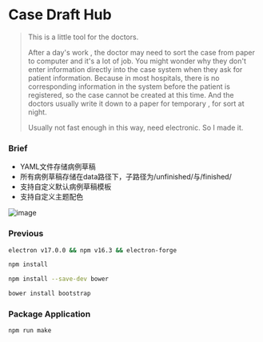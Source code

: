 # Case Draft Hub

> This is a little tool for the doctors.
>
> After a day's work ,  the doctor may need to sort the case from paper to computer and it's a lot of job.
> You might wonder why they don't enter information directly into the case system when they ask for patient information.
> Because in most hospitals, there is no corresponding information in the system before the patient is registered, so the case cannot be created at this time. And the doctors usually write it down to a paper for temporary , for sort at night.
>
> Usually not fast enough in this way, need electronic. So I made it.


### Brief
- YAML文件存储病例草稿
- 所有病例草稿存储在data路径下，子路径为/unfinished/与/finished/
- 支持自定义默认病例草稿模板
- 支持自定义主题配色

![image](https://user-images.githubusercontent.com/51748713/153998071-30cc5195-ef1a-4247-b551-9125abc05dd4.png)

### Previous
```bash
electron v17.0.0 && npm v16.3 && electron-forge

npm install

npm install --save-dev bower

bower install bootstrap

```

### Package Application
```bash
npm run make
